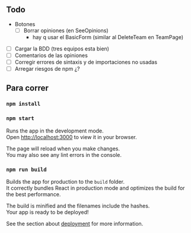 ## Todo

- Botones
    - [ ] Borrar opiniones (en SeeOpinions)
        - hay q usar el BasicForm (similar al DeleteTeam en TeamPage)
- [ ] Cargar la BDD (tres equipos esta bien)
- [ ] Comentarios de las opiniones
- [ ] Corregir errores de sintaxis y de importaciones no usadas
- [ ] Arregar riesgos de npm ¿?

## Para correr
### `npm install`
### `npm start`

Runs the app in the development mode.\
Open [http://localhost:3000](http://localhost:3000) to view it in your browser.

The page will reload when you make changes.\
You may also see any lint errors in the console.

### `npm run build`

Builds the app for production to the `build` folder.\
It correctly bundles React in production mode and optimizes the build for the best performance.

The build is minified and the filenames include the hashes.\
Your app is ready to be deployed!

See the section about [deployment](https://facebook.github.io/create-react-app/docs/deployment) for more information.

